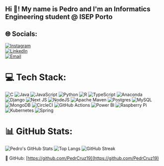 <h2 align="left">Hi 👋! My name is Pedro and I'm an Informatics Engineering student @ ISEP Porto</h2>

## 🌐 Socials:
[![Instagram](https://img.shields.io/badge/Instagram-%23E4405F.svg?logo=Instagram&logoColor=white)](https://instagram.com/pedrcruzz)  
[![LinkedIn](https://img.shields.io/badge/LinkedIn-%230077B5.svg?logo=linkedin&logoColor=white)](https://linkedin.com/in/pruz19)  
[![Email](https://img.shields.io/badge/Email-D14836?logo=gmail&logoColor=white)](mailto:1240589@isep.ipp.pt)  

# 💻 Tech Stack:
![C](https://img.shields.io/badge/c-%2300599C.svg?style=flat-square&logo=c&logoColor=white)
![Java](https://img.shields.io/badge/java-%23ED8B00.svg?style=flat-square&logo=openjdk&logoColor=white)
![JavaScript](https://img.shields.io/badge/javascript-%23323330.svg?style=flat-square&logo=javascript&logoColor=%23F7DF1E)
![Python](https://img.shields.io/badge/python-3670A0?style=flat-square&logo=python&logoColor=ffdd54)
![R](https://img.shields.io/badge/r-%23276DC3.svg?style=flat-square&logo=r&logoColor=white)
![TypeScript](https://img.shields.io/badge/typescript-%23007ACC.svg?style=flat-square&logo=typescript&logoColor=white)
![Anaconda](https://img.shields.io/badge/Anaconda-%2344A833.svg?style=flat-square&logo=anaconda&logoColor=white)
![Django](https://img.shields.io/badge/django-%23092E20.svg?style=flat-square&logo=django&logoColor=white)
![Next JS](https://img.shields.io/badge/Next-black?style=flat-square&logo=next.js&logoColor=white)
![NodeJS](https://img.shields.io/badge/node.js-6DA55F?style=flat-square&logo=node.js&logoColor=white)
![Apache Maven](https://img.shields.io/badge/Apache%20Maven-C71A36?style=flat-square&logo=Apache%20Maven&logoColor=white)
![Postgres](https://img.shields.io/badge/postgres-%23316192.svg?style=flat-square&logo=postgresql&logoColor=white)
![MySQL](https://img.shields.io/badge/mysql-4479A1.svg?style=flat-square&logo=mysql&logoColor=white)
![MongoDB](https://img.shields.io/badge/MongoDB-%234ea94b.svg?style=flat-square&logo=mongodb&logoColor=white)
![CircleCI](https://img.shields.io/badge/circleci-%23161616.svg?style=flat-square&logo=circleci&logoColor=white)
![GitHub Actions](https://img.shields.io/badge/github%20actions-%232671E5.svg?style=flat-square&logo=githubactions&logoColor=white)
![Power BI](https://img.shields.io/badge/power_bi-F2C811?style=flat-square&logo=powerbi&logoColor=black)
![Raspberry Pi](https://img.shields.io/badge/-Raspberry_Pi-C51A4A?style=flat-square&logo=Raspberry-Pi)
![Kubernetes](https://img.shields.io/badge/kubernetes-%23326ce5.svg?style=flat-square&logo=kubernetes&logoColor=white)
![Spring](https://img.shields.io/badge/spring-%236DB33F.svg?style=flat-square&logo=spring&logoColor=white)

# 📊 GitHub Stats:
![Pedro's GitHub Stats](https://github-readme-stats.vercel.app/api?username=PedrCruz19&show_icons=true&theme=blue_navy&hide_border=false)
![Top Langs](https://github-readme-stats.vercel.app/api/top-langs/?username=PedrCruz19&layout=compact&theme=blue_navy&hide_border=false)
![GitHub Streak](https://github-readme-streak-stats.herokuapp.com?user=PedrCruz19&theme=blue_navy&hide_border=false)

📎 GitHub: [https://github.com/PedrCruz19](https://github.com/PedrCruz19)
